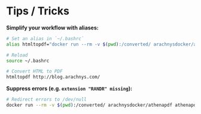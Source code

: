 # Tips / Tricks

**Simplify your workflow with aliases:**

```bash
# Set an alias in `~/.bashrc`
alias htmltopdf="docker run --rm -v $(pwd):/converted/ arachnysdocker/athenapdf athenapdf "

# Reload
source ~/.bashrc

# Convert HTML to PDF
htmltopdf http://blog.arachnys.com/
```


**Suppress errors (e.g. `extension "RANDR" missing`):**

```bash
# Redirect errors to /dev/null
docker run --rm -v $(pwd):/converted/ arachnysdocker/athenapdf athenapdf 2> /dev/null http://blog.arachnys.com/
```